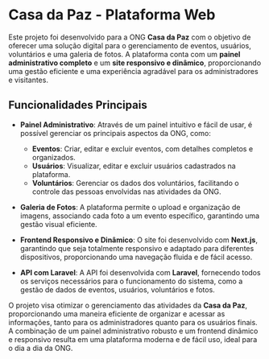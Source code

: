 # Casa da Paz - Plataforma Web

Este projeto foi desenvolvido para a ONG **Casa da Paz** com o objetivo de oferecer uma solução digital para o gerenciamento de eventos, usuários, voluntários e uma galeria de fotos. A plataforma conta com um **painel administrativo completo** e um **site responsivo e dinâmico**, proporcionando uma gestão eficiente e uma experiência agradável para os administradores e visitantes.

## Funcionalidades Principais

- **Painel Administrativo**: Através de um painel intuitivo e fácil de usar, é possível gerenciar os principais aspectos da ONG, como:
  - **Eventos**: Criar, editar e excluir eventos, com detalhes completos e organizados.
  - **Usuários**: Visualizar, editar e excluir usuários cadastrados na plataforma.
  - **Voluntários**: Gerenciar os dados dos voluntários, facilitando o controle das pessoas envolvidas nas atividades da ONG.
  
- **Galeria de Fotos**: A plataforma permite o upload e organização de imagens, associando cada foto a um evento específico, garantindo uma gestão visual eficiente.

- **Frontend Responsivo e Dinâmico**: O site foi desenvolvido com **Next.js**, garantindo que seja totalmente responsivo e adaptado para diferentes dispositivos, proporcionando uma navegação fluida e de fácil acesso.

- **API com Laravel**: A API foi desenvolvida com **Laravel**, fornecendo todos os serviços necessários para o funcionamento do sistema, como a gestão de dados de eventos, usuários, voluntários e fotos.

O projeto visa otimizar o gerenciamento das atividades da **Casa da Paz**, proporcionando uma maneira eficiente de organizar e acessar as informações, tanto para os administradores quanto para os usuários finais. A combinação de um painel administrativo robusto e um frontend dinâmico e responsivo resulta em uma plataforma moderna e de fácil uso, ideal para o dia a dia da ONG.
